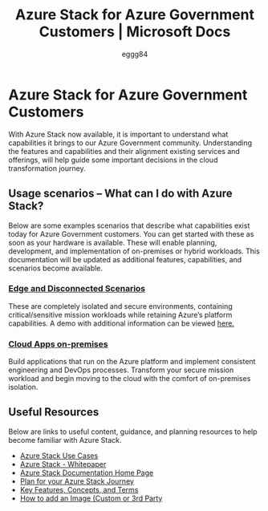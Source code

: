 ﻿---
title: Azure Stack for Azure Government Customers | Microsoft Docs
description: Provides guidance on what features and capabilities are available for Azure Stack on Azure Government
services: azure-government
cloud: gov
documentationcenter: ''
author: eggg84
manager: zakramer

ms.assetid: 
ms.service: azure-government
ms.devlang: na
ms.topic: article
ms.tgt_pltfrm: na
ms.workload: azure-government
ms.date: 09/15/2017
ms.author: dumartin

---
# Azure Stack for Azure Government Customers
With Azure Stack now available, it is important to understand what capabilities it brings to our Azure Government community. Understanding the features and capabilities and their alignment existing services and offerings, will help guide some important decisions in the cloud transformation journey.

## Usage scenarios – What can I do with Azure Stack?
Below are some examples scenarios that describe what capabilities exist today for Azure Government customers. You can get started with these as soon as your hardware is available. These will enable planning, development, and implementation of on-premises or hybrid workloads. This documentation will be updated as additional features, capabilities, and scenarios become available.

### <a href="https://azure.microsoft.com/overview/azure-stack/use-cases/">Edge and Disconnected Scenarios</a>
These are completely isolated and secure environments, containing critical/sensitive mission workloads while retaining Azure’s platform capabilities. A demo with additional information can be viewed <a href="https://azure.microsoft.com/resources/videos/azure-and-azure-stack-working-together-build-2017/">here.</a>

### <a href="https://azure.microsoft.com/overview/azure-stack/use-cases/">Cloud Apps on-premises</a>
Build applications that run on the Azure platform and implement consistent engineering and DevOps processes. Transform your secure mission workload and begin moving to the cloud with the comfort of on-premises isolation.

## Useful Resources
Below are links to useful content, guidance, and planning resources to help become familiar with Azure Stack.
* <a href="https://azure.microsoft.com/overview/azure-stack/use-cases/">Azure Stack Use Cases</a> 
* <a href="https://azure.microsoft.com/resources/azure-stack-an-extension-of-azure/" >Azure Stack - Whitepaper</a> 
* <a href="https://docs.microsoft.com/azure/azure-stack/azure-stack-deploy-overview" >Azure Stack Documentation Home Page</a> 
* <a href="https://docs.microsoft.com/azure/azure-stack/azure-stack-deploy-overview" >Plan for your Azure Stack Journey</a> 
* <a href="https://docs.microsoft.com/azure/azure-stack/azure-stack-key-features" >Key Features, Concepts, and Terms</a> 
* <a href="https://docs.microsoft.com/azure/azure-stack/azure-stack-add-default-image" >How to add an Image (Custom or 3rd Party </a> 
